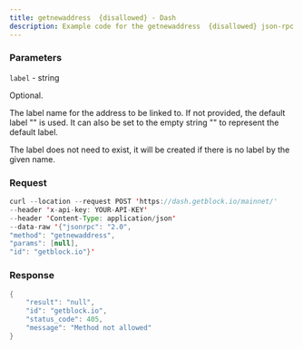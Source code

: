 ```yaml
---
title: getnewaddress  {disallowed} - Dash
description: Example code for the getnewaddress  {disallowed} json-rpc method. Сomplete guide on how to use getnewaddress  {disallowed} json-rpc in GetBlock.io Web3 documentation.
---
```


### Parameters


`label` - string

Optional.

The label name for the address to be linked to. If not provided, the
default label "" is used. It can also be set to the empty string "" to
represent the default label.

The label does not need to exist, it will be created if there is no
label by the given name.

### Request

``` java
curl --location --request POST 'https://dash.getblock.io/mainnet/' 
--header 'x-api-key: YOUR-API-KEY' 
--header 'Content-Type: application/json' 
--data-raw '{"jsonrpc": "2.0",
"method": "getnewaddress",
"params": [null],
"id": "getblock.io"}'
```

###  Response

``` java
{
    "result": "null",
    "id": "getblock.io",
    "status_code": 405,
    "message": "Method not allowed"
}
```

